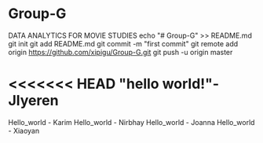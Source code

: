 # Group-G
DATA ANALYTICS FOR MOVIE STUDIES
echo "# Group-G" >> README.md
git init
git add README.md
git commit -m "first commit"
git remote add origin https://github.com/xipigu/Group-G.git
git push -u origin master

<<<<<<< HEAD
"hello world!"-JIyeren
=======
Hello_world - Karim
Hello_world - Nirbhay
Hello_world - Joanna
Hello_world - Xiaoyan


